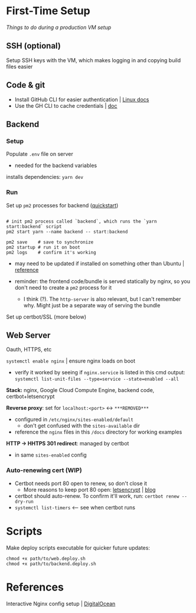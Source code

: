 # First-Time Setup

_Things to do during a production VM setup_

## SSH (optional)

Setup SSH keys with the VM, which makes logging in and copying build files easier

## Code & git

- Install GitHub CLI for easier authentication | [Linux docs](https://github.com/cli/cli/blob/trunk/docs/install_linux.md)
- Use the GH CLI to cache credentials | [doc](https://docs.github.com/en/get-started/getting-started-with-git/caching-your-github-credentials-in-git)

## Backend

### Setup

Populate `.env` file on server

- needed for the backend variables

installs dependencies: `yarn dev`

### Run

Set up `pm2` processes for backend ([quickstart](https://pm2.keymetrics.io/docs/usage/quick-start/))

```

# init pm2 process called `backend`, which runs the `yarn start:backend` script
pm2 start yarn --name backend -- start:backend

pm2 save    # save to synchronize
pm2 startup # run it on boot
pm2 logs    # confirm it's working
```

- may need to be updated if installed on something other than Ubuntu | [reference](https://stackoverflow.com/questions/59046837/what-is-the-pm2-for-command-yarn-run-start)

- reminder: the frontend code/bundle is served statically by nginx, so you don't need to create a `pm2` process for it

  - I think (?). The `http-server` is also relevant, but I can't remember why. Might just be a separate way of serving the bundle

Set up certbot/SSL (more below)

## Web Server

Oauth, HTTPS, etc

`systemctl enable nginx` | ensure nginx loads on boot

- verify it worked by seeing if `nginx.service` is listed in this cmd output: `systemctl list-unit-files --type=service --state=enabled --all`

**Stack:** nginx, Google Cloud Compute Engine, backend code, certbot+letsencrypt

**Reverse proxy**: set for `localhost:<port>` <-> `***REMOVED***`

- configured in `/etc/nginx/sites-enabled/default`
  - don't get confused with the `sites-available` dir
- reference the `nginx` files in this `/docs` directory for working examples

**HTTP -> HHTPS 301 redirect**: managed by certbot

- in same `sites-enabled` config

### Auto-renewing cert (WIP)

- Certbot needs port 80 open to renew, so don't close it
  - More reasons to keep port 80 open: [letsencrypt](https://letsencrypt.org/docs/allow-port-80/) | [blog](https://scotthelme.co.uk/why-closing-port-80-is-bad-for-security/)
- certbot should auto-renew. To confirm it'll work, run:
  `certbot renew --dry-run`
- `systemctl list-timers` <-- see when certbot runs

# Scripts

Make deploy scripts executable for quicker future updates:

```
chmod +x path/to/web.deploy.sh
chmod +x path/to/backend.deploy.sh
```

# References

Interactive Nginx config setup | [DigitalOcean](https://www.digitalocean.com/community/tools/nginx)
